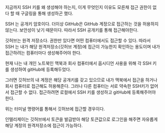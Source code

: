 지금까지 SSH 키를 왜 생성해야 하는지, 이게 무엇인지 이유도 모른채 접근 권한이 없다 할 때 
구글링을 통해 생성하곤 했다.

SSH 는 공개키 암호이다. 
더이상 GitHub은 GitHub 계정으로 접근하는 것을 허용하지 않는다. 보안성이 낮기 때문이다. 
따라서 SSH 공개키를 통해 접근해야한다. 

깃허브는 원격 저장소다. 권한만 있다면 어떤 컴퓨터에서도 접근할 수 있다. 따라서 SSH 는 내가 해당 원격저장소(깃허브 계정)에 접근이 가능한지 확인하는 용도이며 내가 접근하려는 컴퓨터마다 생성해주어야 한다. 

현재 나는 내 개인 노트북인 맥북과 회사  컴퓨터에서 옵시디언 사용을 위해 각 SSH 키를 생성하여 gitHub에 등록해두었다. 

그러면 깃허브의 내 계정은 해당 공개키를 갖고 있으므로 내가 맥북에서 접근을 하거나 회사 컴퓨터로 접근해도 허용해준다. 그러나 다른 컴퓨터는 서로 약속한 SSH키가 없어서 접근할 수 없다. 접근하려면 로컬에서 SSH 키를 생성하고 gitHub에 등록해주어야 한다. 

위는 터미널 명령어를 통해서 깃허브에 접근할 경우이다.

인텔리제이는 깃허브에서 토큰을 발급받아 해당 토큰값으로 로그인을 해주면 자유롭게 해당 계정의 원격저장소에 접근이 가능하다. 


